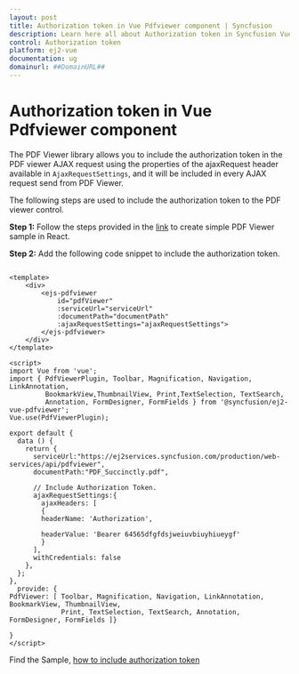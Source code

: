```yaml
---
layout: post
title: Authorization token in Vue Pdfviewer component | Syncfusion
description: Learn here all about Authorization token in Syncfusion Vue Pdfviewer component of Syncfusion Essential JS 2 and more.
control: Authorization token 
platform: ej2-vue
documentation: ug
domainurl: ##DomainURL##
---
```


# Authorization token in Vue Pdfviewer component

The PDF Viewer library allows you to include the authorization token in the PDF viewer AJAX request using the properties of the ajaxRequest header available in `AjaxRequestSettings`, and it will be included in every AJAX request send from PDF Viewer.

The following steps are used to include the authorization token to the PDF viewer control.

**Step 1:** Follow the steps provided in the [link](https://ej2.syncfusion.com/vue/documentation/pdfviewer/getting-started/) to create simple PDF Viewer sample in React.

**Step 2:** Add the following code snippet to include the authorization token.

```

<template>
    <div>
        <ejs-pdfviewer
            id="pdfViewer"
            :serviceUrl="serviceUrl"
            :documentPath="documentPath"
            :ajaxRequestSettings="ajaxRequestSettings">
        </ejs-pdfviewer>
    </div>
</template>

<script>
import Vue from 'vue';
import { PdfViewerPlugin, Toolbar, Magnification, Navigation, LinkAnnotation, 
         BookmarkView,ThumbnailView, Print,TextSelection, TextSearch, 
         Annotation, FormDesigner, FormFields } from '@syncfusion/ej2-vue-pdfviewer';
Vue.use(PdfViewerPlugin);

export default {
  data () {
    return {
      serviceUrl:"https://ej2services.syncfusion.com/production/web-services/api/pdfviewer",
      documentPath:"PDF_Succinctly.pdf",

      // Include Authorization Token.
      ajaxRequestSettings:{
        ajaxHeaders: [
        {
        headerName: 'Authorization',

        headerValue: 'Bearer 64565dfgfdsjweiuvbiuyhiueygf'
        }
      ],
      withCredentials: false
    },
  };
},
  provide: {
PdfViewer: [ Toolbar, Magnification, Navigation, LinkAnnotation, BookmarkView, ThumbnailView,
             Print, TextSelection, TextSearch, Annotation, FormDesigner, FormFields ]}

}
</script>

```

Find the Sample, [how to include authorization token](https://www.syncfusion.com/downloads/support/directtrac/general/ze/quickstart-1627983082.zip)